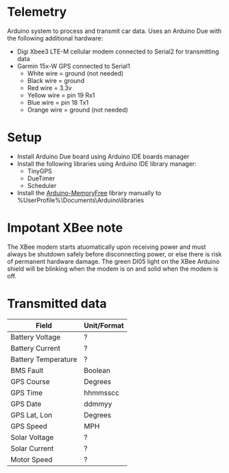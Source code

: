 # Telemetry
Arduino system to process and transmit car data. Uses an Arduino Due with the following additional hardware:
* Digi Xbee3 LTE-M cellular modem connected to Serial2 for transmitting data
* Garmin 15x-W GPS connected to Serial1
	* White wire = ground (not needed)
	* Black wire = ground
	* Red wire = 3.3v
	* Yellow wire = pin 19 Rx1
	* Blue wire = pin 18 Tx1
	* Orange wire = ground (not needed)

# Setup
* Install Arduino Due board using Arduino IDE boards manager
* Install the following libraries using Arduino IDE library manager:
	* TinyGPS
	* DueTimer
	* Scheduler
* Install the [Arduino-MemoryFree](https://github.com/mpflaga/Arduino-MemoryFree) library manually to %UserProfile%\Documents\Arduino\libraries

# Impotant XBee note
The XBee modem starts atuomatically upon receiving power and must always be
shutdown safely before disconnecting power, or else there is risk of permanent
hardware damage. The green DI05 light on the XBee Arduino shield will be 
blinking when the modem is on and solid when the modem is off.

# Transmitted data
| Field					| Unit/Format	|
| ---					| ---			|
| Battery Voltage		| ?				|
| Battery Current		| ?				|
| Battery Temperature	| ?				|
| BMS Fault				| Boolean		|
| GPS Course			| Degrees		|
| GPS Time				| hhmmsscc		|
| GPS Date				| ddmmyy		|
| GPS Lat, Lon			| Degrees		|
| GPS Speed				| MPH			|
| Solar Voltage			| ?				|
| Solar Current			| ?				|
| Motor Speed			| ? 			|